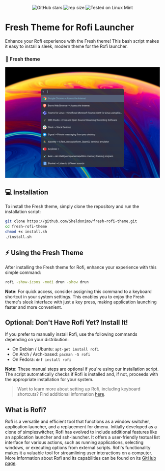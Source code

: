 <div align="center" class="tip" markdown="1" style>

![GitHub stars](https://img.shields.io/github/stars/Sheldonimo/fresh-rofi-theme) ![rep size](https://img.shields.io/github/repo-size/Sheldonimo/fresh-rofi-theme) ![Tested on Linux Mint](https://img.shields.io/badge/Tested%20on-linux_mint-brightgreen)

</div>

# Fresh Theme for Rofi Launcher
Enhance your Rofi experience with the Fresh theme! This bash script makes it easy to install a sleek, modern theme for the Rofi launcher.

### :rocket: Fresh theme
<div align="center" class="tip" markdown="1" style>

![Fresh theme](images/fresh-theme.png)

</div>

## :computer: Installation

To install the Fresh theme, simply clone the repository and run the installation script:
```bash
git clone https://github.com/Sheldonimo/fresh-rofi-theme.git
cd fresh-rofi-theme
chmod +x install.sh
./install.sh
```

## :zap: Using the Fresh Theme

After installing the Fresh theme for Rofi, enhance your experience with this simple command:

```bash
rofi -show-icons -modi drun -show drun
```

**Note:** For quick access, consider assigning this command to a keyboard shortcut in your system settings. This enables you to enjoy the Fresh theme's sleek interface with just a key press, making application launching faster and more convenient.

## Optional: Don't Have Rofi Yet? Install It!

If you prefer to manually install Rofi, use the following commands depending on your distribution:

- On Debian / Ubuntu: `apt-get install rofi`
- On Arch / Arch-based: `pacman -S rofi`
- On Fedora: `dnf install rofi`

**Note:** These manual steps are optional if you're using our installation script. The script automatically checks if Rofi is installed and, if not, proceeds with the appropriate installation for your system.

> Want to learn more about setting up Rofi, including keyboard shortcuts? Find additional information [here](https://github.com/davatorium/rofi).


## What is Rofi?

Rofi is a versatile and efficient tool that functions as a window switcher, application launcher, and a replacement for dmenu. Initially developed as a clone of simpleswitcher, Rofi has evolved to include additional features like an application launcher and ssh-launcher. It offers a user-friendly textual list interface for various actions, such as running applications, selecting windows, or executing options from external scripts. Rofi's functionality makes it a valuable tool for streamlining user interactions on a computer. More information about Rofi and its capabilities can be found on its [GitHub page](https://github.com/davatorium/rofi).
